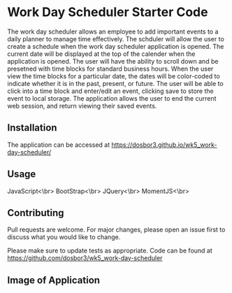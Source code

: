 # Work Day Scheduler Starter Code

The work day scheduler allows an employee to add important events to a daily planner to manage time effectively.  The schduler will allow the user to create
a schedule when the work day scheduler application is opened.  The current date will be displayed at the top of the calender when the application is opened.  The user will have the ability to scroll down and be presetned with time blocks for standard business hours.  When the user view the time blocks for a particular
date, the dates will be color-coded to indicate whether it is in the past, present, or future.  The user will be able to click into a time block and enter/edit an event, clicking save to store the event to local storage.  The application allows the user to end the current web session, and return viewing their saved events. 
## Installation

The application can be accessed at https://dosbor3.github.io/wk5_work-day-scheduler/  

## Usage

JavaScript<\br>
BootStrap<\br>
JQuery<\br>
MomentJS<\br>

## Contributing
Pull requests are welcome. For major changes, please open an issue first to discuss what you would like to change.

Please make sure to update tests as appropriate.  Code can be found at https://github.com/dosbor3/wk5_work-day-scheduler


## Image of Application 





